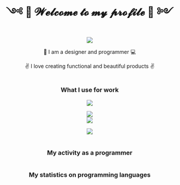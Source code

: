 <div class="main" align="center">
  <h1> ༺ 👋 𝓦𝓮𝓵𝓬𝓸𝓶𝓮 𝓽𝓸 𝓶𝔂 𝓹𝓻𝓸𝓯𝓲𝓵𝓮 🤘 ༻ </h1>
  <img src="https://readme-typing-svg.herokuapp.com/?font=Sixtyfour&size=35&color=F79E0C&center=true&width=700&height=70&duration=3000&pause=1000&lines=Hi!;+I'm+N1koir!;+👋+My+name+is+Nikita!+👋" />
  <p>🎨 I am a designer and programmer 💻</p>
  <p>✌️ I love creating functional and beautiful products ✌️</p>
</div>

<div class="I use" align="center">
  <h1></h1> 
  <h3>What I use for work</h3> 

  <div>
    <div>
      <img src="https://skillicons.dev/icons?i=windows,linux,apple"/>
    </div>
    <p></p>
    <div>
      <img src="https://skillicons.dev/icons?i=github,visualstudio,vscode,webstorm,docker,kubernetes,nginx,godot"/>
    </div>
    <div>
        <img src="https://skillicons.dev/icons?i=ps,ai,pr,ae,au,xd,figma"/>
    </div>
    <p></p>
    <div>
      <img src="https://skillicons.dev/icons?i=cs,dotnet,md,html,css,js,vite,react,tailwindcss,ts,postgres,redis,kafka"/>
    </div>
  </div>
</div>

<div class="activity GitHub" align="center">
  <h1></h1>
  <h3>My activity as a programmer</h3> 
</div>

<div class="statistics languages" align="center">
  <h1></h1>
  <h3>My statistics on programming languages</h3> 
</div>

